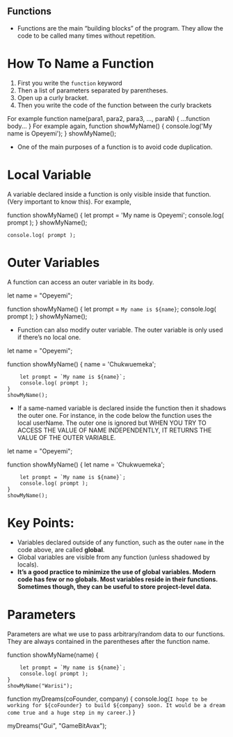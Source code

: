 ## Functions

- Functions are the main “building blocks” of the program. They allow the code to be called many times without repetition.

# How To Name a Function
 1. First you write the `function` keyword
 2. Then a list of parameters separated by parentheses.
 3. Open up a curly bracket.
 4. Then you write the code of the function between the curly brackets

 For example 
    function name(para1, para2, para3, ..., paraN) {
        ...function body...
    }
For example again, 
    function showMyName() {
        console.log('My name is Opeyemi');
    }
    showMyName();

- One of the main purposes of a function is to avoid code duplication.

# Local Variable
A variable declared inside a function is only visible inside that function. (Very important to know this). For example, 

function showMyName() {
        let prompt = 'My name is Opeyemi'; 
        console.log( prompt );
    }
    showMyName();

    console.log( prompt );

# Outer Variables
A function can access an outer variable in its body.

let name = "Opeyemi";

function showMyName() {
        let prompt = `My name is ${name}`; 
        console.log( prompt );
    }
    showMyName();

- Function can also modify outer variable. The outer variable is only used if there’s no local one.

let name = "Opeyemi";

function showMyName() {
        name = 'Chukwuemeka';

        let prompt = `My name is ${name}`; 
        console.log( prompt );
    }
    showMyName();

- If a same-named variable is declared inside the function then it shadows the outer one. For instance, in the code below the function uses the local userName. The outer one is ignored but WHEN YOU TRY TO ACCESS THE VALUE OF NAME INDEPENDENTLY, IT RETURNS THE VALUE OF THE OUTER VARIABLE.

let name = "Opeyemi";

function showMyName() {
       let name = 'Chukwuemeka';

        let prompt = `My name is ${name}`; 
        console.log( prompt );
    }
    showMyName();

# Key Points:
- Variables declared outside of any function, such as the outer `name` in the code above, are called **global**.
- Global variables are visible from any function (unless shadowed by locals).
- **It’s a good practice to minimize the use of global variables. Modern code has few or no globals. Most variables reside in their functions. Sometimes though, they can be useful to store project-level data.**

# Parameters
Parameters are what we use to pass arbitrary/random data to our functions. They are always contained in the parentheses after the function name.

function showMyName(name) {

        let prompt = `My name is ${name}`; 
        console.log( prompt );
    }
    showMyName("Warisi");


function myDreams(coFounder, company) {
  	console.log(`I hope to be working for ${coFounder} to build ${company} soon. It would be a dream come true and a huge step in my career.`)
}

myDreams("Gui", "GameBitAvax");





